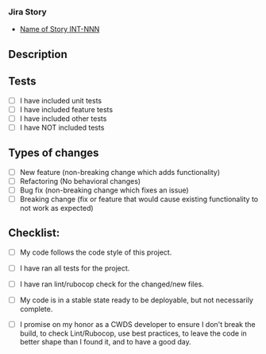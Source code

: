 ### Jira Story

- [Name of Story INT-NNN](https://osi-cwds.atlassian.net/browse/INT-NNN)

## Description
<!--- Provide a description with context for those that don't know what this pull request is about. -->

## Tests
- [ ] I have included unit tests 
- [ ] I have included feature tests 
- [ ] I have included other tests 
- [ ] I have NOT included tests 
<!--- Please indicate why tests were not added. -->

## Types of changes
<!--- What types of changes does your code introduce? Put an `x` in all the boxes that apply: -->
- [ ] New feature (non-breaking change which adds functionality)
- [ ] Refactoring (No behavioral changes)
- [ ] Bug fix (non-breaking change which fixes an issue)
- [ ] Breaking change (fix or feature that would cause existing functionality to not work as expected)

## Checklist:
<!--- Go over all the following points, and put an `x` in all the boxes that apply. -->
<!--- If you're unsure about any of these, don't hesitate to ask. -->
- [ ] My code follows the code style of this project.
- [ ] I have ran all tests for the project.
- [ ] I have ran lint/rubocop check for the changed/new files.
- [ ] My code is in a stable state ready to be deployable, but not necessarily complete.
- [ ] I promise on my honor as a CWDS developer to ensure I don't break the build, to check Lint/Rubocop, use best practices, to leave the code in better shape than I found it, and to have a good day.

